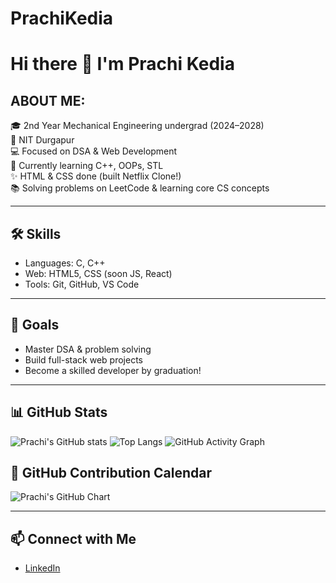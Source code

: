 # PrachiKedia
# Hi there 👋 I'm Prachi Kedia

## ABOUT ME:
🎓 2nd Year Mechanical Engineering undergrad (2024–2028)  
🏫 NIT Durgapur  
💻 Focused on DSA & Web Development  
🌱 Currently learning C++, OOPs, STL  
✨ HTML & CSS done (built Netflix Clone!)  
📚 Solving problems on LeetCode & learning core CS concepts

---

## 🛠 Skills
- Languages: C, C++
- Web: HTML5, CSS (soon JS, React)
- Tools: Git, GitHub, VS Code

---

## 🚀 Goals
- Master DSA & problem solving
- Build full-stack web projects
- Become a skilled developer by graduation!

---
## 📊 GitHub Stats

![Prachi's GitHub stats](https://github-readme-stats.vercel.app/api?username=prachikedia07&show_icons=true&theme=radical)
![Top Langs](https://github-readme-stats.vercel.app/api/top-langs/?username=prachikedia07&layout=compact&theme=radical)
![GitHub Activity Graph](https://github-readme-activity-graph.vercel.app/graph?username=prachikedia07&theme=react-dark)
## 📅 GitHub Contribution Calendar

![Prachi's GitHub Chart](https://ghchart.rshah.org/2ECC71/prachikedia07)

---


## 📫 Connect with Me

- [LinkedIn](https://www.linkedin.com/in/prachi-kedia-874a50314/) 
